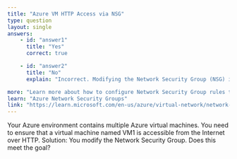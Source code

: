 ```yaml
---
title: "Azure VM HTTP Access via NSG"
type: question
layout: single
answers:
    - id: "answer1"
      title: "Yes"
      correct: true

    - id: "answer2"
      title: "No"
      explain: "Incorrect. Modifying the Network Security Group (NSG) is the correct solution to allow HTTP access to a virtual machine. NSGs contain security rules that control inbound and outbound traffic, and you can create a rule to allow inbound traffic on port 80 (HTTP) from the Internet to the VM."

more: "Learn more about how to configure Network Security Group rules to allow HTTP access to Azure VMs."
learn: "Azure Network Security Groups"
link: "https://learn.microsoft.com/en-us/azure/virtual-network/network-security-groups-overview"
---
```


Your Azure environment contains multiple Azure virtual machines. You need to ensure that a virtual machine named VM1 is accessible from the Internet over HTTP. Solution: You modify the Network Security Group. Does this meet the goal?